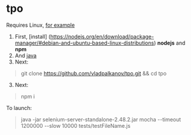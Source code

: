 # tpo

Requires Linux, [for example](http://www.ubuntu.com/download/desktop)

1. First, [install] (https://nodejs.org/en/download/package-manager/#debian-and-ubuntu-based-linux-distributions) __nodejs__ and __npm__
2. And [java](http://askubuntu.com/questions/48468/how-do-i-install-java)
2. Next:
> git clone https://github.com/vladpalkanov/tpo.git && cd tpo
3. Next:
> npm i

To launch:
> java -jar selenium-server-standalone-2.48.2.jar
> mocha --timeout 1200000 --slow 10000 tests/testFileName.js

